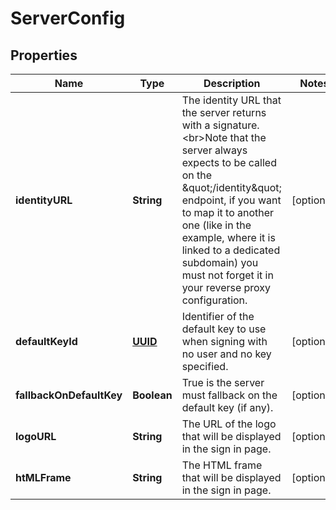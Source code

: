 
# ServerConfig

## Properties
Name | Type | Description | Notes
------------ | ------------- | ------------- | -------------
**identityURL** | **String** | The identity URL that the server returns with a signature. &lt;br&gt;Note that the server always expects to be called on the \&quot;/identity\&quot; endpoint, if you want to map it to another one (like in the example, where it is linked to a dedicated subdomain) you must not forget it in your reverse proxy configuration.  |  [optional]
**defaultKeyId** | [**UUID**](UUID.md) | Identifier of the default key to use when signing with no user and no key specified. |  [optional]
**fallbackOnDefaultKey** | **Boolean** | True is the server must fallback on the default key (if any). |  [optional]
**logoURL** | **String** | The URL of the logo that will be displayed in the sign in page.  |  [optional]
**htMLFrame** | **String** | The HTML frame that will be displayed in the sign in page.  |  [optional]



